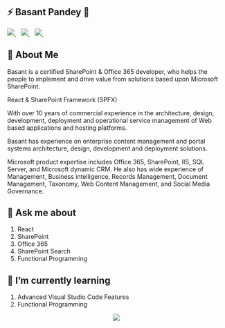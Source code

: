 ## ⚡ Basant Pandey 👋

<p>
 <a href="https://www.instagram.com/basantpandeyji/">
     <img src="https://img.shields.io/badge/twitter-%231DA1F2.svg?&style=for-the-badge&logo=twitter&logoColor=white&countColor=%232ea44f" />
  </a>&nbsp;&nbsp;
  <a href="https://www.linkedin.com/in/basantpandey/">
     <img src="https://img.shields.io/badge/linkedin-%230077B5.svg?&style=for-the-badge&logo=linkedin&logoColor=white" />
  </a>&nbsp;&nbsp;
  <a href="https://twitter.com/Basant_Pandey">
    <img src="https://img.shields.io/badge/instagram-%23E4405F.svg?&style=for-the-badge&logo=instagram&logoColor=white" />        
  </a>&nbsp;&nbsp; 
</p>

## 🤵 About Me
Basant is a certified SharePoint & Office 365 developer, who helps the people to implement and drive value from solutions based upon Microsoft SharePoint.

React & SharePoint Framework (SPFX)

With over 10 years of commercial experience in the architecture, design, development, deployment and operational service management of Web based applications and hosting platforms.

Basant has experience on enterprise content management and portal systems architecture, design, development and deployment solutions.

Microsoft product expertise includes Office 365, SharePoint, IIS, SQL Server, and Microsoft dynamic CRM. He also has wide experience of Management, Business intelligence, Records Management, Document Management, Taxonomy, Web Content Management, and Social Media Governance.

## 💬 Ask me about
1. React
2. SharePoint
3. Office 365
4. SharePoint Search
5. Functional Programming

## 🌱 I’m currently learning
1. Advanced Visual Studio Code Features
2. Functional Programming

<p align='center'>
      <img src="http://estruyf-github.azurewebsites.net/api/VisitorHit?user=basantpandey&repo=basantpandey&countColor=%237B1E7A" />
</p>

<!--
**BasantPandey/BasantPandey** is a ✨ _special_ ✨ repository because its `README.md` (this file) appears on your GitHub profile.

Here are some ideas to get you started:

- 🔭 I’m currently working on ...
- 🌱 I’m currently learning ...
- 👯 I’m looking to collaborate on ...
- 🤔 I’m looking for help with ...
- 💬 Ask me about ...
- 📫 How to reach me: ...
- 😄 Pronouns: ...
- ⚡ Fun fact: ...
-->
